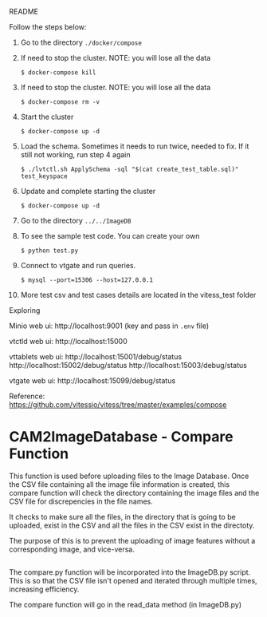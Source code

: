 README


Follow the steps below:

1. Go to the directory `./docker/compose`

2. If need to stop the cluster. NOTE: you will lose all the data

	`$ docker-compose kill`  

3. If need to stop the cluster. NOTE: you will lose all the data

	`$ docker-compose rm -v`

4. Start the cluster

	`$ docker-compose up -d`

5. Load the schema. Sometimes it needs to run twice, needed to fix. If it still not working, run step 4 again

	`$ ./lvtctl.sh ApplySchema -sql "$(cat create_test_table.sql)" test_keyspace`

6. Update and complete starting the cluster

	`$ docker-compose up -d`

7. Go to the directory `../../ImageDB`

8. To see the sample test code. You can create your own

	`$ python test.py`

9. Connect to vtgate and run queries.

	`$ mysql --port=15306 --host=127.0.0.1`

10. More test csv and test cases details are located in the vitess_test folder




Exploring

Minio web ui: http://localhost:9001 (key and pass in `.env` file)

vtctld web ui: http://localhost:15000

vttablets web ui: http://localhost:15001/debug/status http://localhost:15002/debug/status http://localhost:15003/debug/status

vtgate web ui: http://localhost:15099/debug/status


Reference: https://github.com/vitessio/vitess/tree/master/examples/compose

# CAM2ImageDatabase - Compare Function
This function is used before uploading files to the Image Database. Once the CSV file containing all the image file information is created, this compare function will check the directory containing the image files and the CSV file for discrepencies in the file names.

It checks to make sure all the files, in the directory that is going to be uploaded, exist in the CSV and all the files in the CSV exist in the directoty.

The purpose of this is to prevent the uploading of image features without a corresponding image, and vice-versa.

##
The compare.py function will be incorporated into the ImageDB.py script. This is so that the CSV file isn't opened and iterated through multiple times, increasing efficiency.

The compare function will go in the read_data method (in ImageDB.py)
